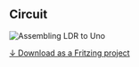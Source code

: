## Circuit

![Assembling LDR to Uno](./circuit.fz.png)

[↓ Download as a Fritzing project](./circuit.fzz)
